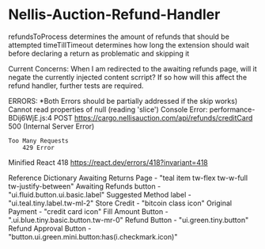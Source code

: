 # Nellis-Auction-Refund-Handler
refundsToProcess determines the amount of refunds that should be attempted 
timeTillTimeout determines how long the extension should wait before declaring a return as problematic and skipping it

Current Concerns:
    When I am redirected to the awaiting refunds page, will it negate the currently injected content scrript?
    If so how will this affect the refund handler, further tests are required.



ERRORS:
*Both Errors should be partially addressed if the skip works)
    Cannot read properties of null (reading 'slice')
        Console Error: performance-BDij6WjE.js:4 
        POST https://cargo.nellisauction.com/api/refunds/creditCard 500 (Internal Server Error)

    Too Many Requests 
        429 Error

Minified React 418 
    https://react.dev/errors/418?invariant=418


 Reference Dictionary
    Awaiting Returns Page - "teal item tw-flex tw-w-full tw-justify-between"
    Awaiting Refunds button - "ui.fluid.button.ui.basic.label"
    Suggested Method label - "ui.teal.tiny.label.tw-ml-2"
        Store Credit - "bitcoin class icon"
        Original Payment - "credit card icon" 
    Fill Amount Button - ".ui.blue.tiny.basic.button.tw-mr-0"
    Refund Button - "ui.green.tiny.button"
    Refund Approval Button - "button.ui.green.mini.button:has(i.checkmark.icon)"
